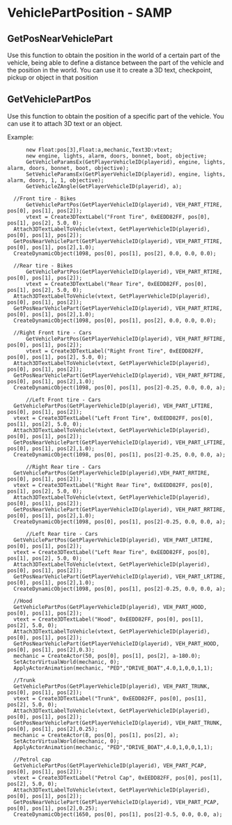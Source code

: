# VehiclePartPosition - SAMP

## GetPosNearVehiclePart ##
Use this function to obtain the position in the world of a certain part of the vehicle, being able to define a distance between the part of the vehicle and the position in the world. You can use it to create a 3D text, checkpoint, pickup or object in that position

## GetVehiclePartPos ##
Use this function to obtain the position of a specific part of the vehicle. You can use it to attach 3D text or an object.

Example:

          new Float:pos[3],Float:a,mechanic,Text3D:vtext;
          new engine, lights, alarm, doors, bonnet, boot, objective;
          GetVehicleParamsEx(GetPlayerVehicleID(playerid), engine, lights, alarm, doors, bonnet, boot, objective);
          SetVehicleParamsEx(GetPlayerVehicleID(playerid), engine, lights, alarm, doors, 1, 1, objective);
          GetVehicleZAngle(GetPlayerVehicleID(playerid), a);

	  //Front tire - Bikes
          GetVehiclePartPos(GetPlayerVehicleID(playerid), VEH_PART_FTIRE, pos[0], pos[1], pos[2]);
          vtext = Create3DTextLabel("Front Tire", 0xEEDD82FF, pos[0], pos[1], pos[2], 5.0, 0);
 	  Attach3DTextLabelToVehicle(vtext, GetPlayerVehicleID(playerid), pos[0], pos[1], pos[2]);
 	  GetPosNearVehiclePart(GetPlayerVehicleID(playerid), VEH_PART_FTIRE, pos[0], pos[1], pos[2],1.0);
	  CreateDynamicObject(1098, pos[0], pos[1], pos[2], 0.0, 0.0, 0.0);

	  //Rear tire - Bikes
          GetVehiclePartPos(GetPlayerVehicleID(playerid), VEH_PART_RTIRE, pos[0], pos[1], pos[2]);
          vtext = Create3DTextLabel("Rear Tire", 0xEEDD82FF, pos[0], pos[1], pos[2], 5.0, 0);
 	  Attach3DTextLabelToVehicle(vtext, GetPlayerVehicleID(playerid), pos[0], pos[1], pos[2]);
 	  GetPosNearVehiclePart(GetPlayerVehicleID(playerid), VEH_PART_RTIRE, pos[0], pos[1], pos[2],1.0);
	  CreateDynamicObject(1098, pos[0], pos[1], pos[2], 0.0, 0.0, 0.0);
	
	  //Right Front tire - Cars
          GetVehiclePartPos(GetPlayerVehicleID(playerid), VEH_PART_RFTIRE, pos[0], pos[1], pos[2]);
          vtext = Create3DTextLabel("Right Front Tire", 0xEEDD82FF, pos[0], pos[1], pos[2], 5.0, 0);
 	  Attach3DTextLabelToVehicle(vtext, GetPlayerVehicleID(playerid), pos[0], pos[1], pos[2]);
 	  GetPosNearVehiclePart(GetPlayerVehicleID(playerid), VEH_PART_RFTIRE, pos[0], pos[1], pos[2],1.0);
	  CreateDynamicObject(1098, pos[0], pos[1], pos[2]-0.25, 0.0, 0.0, a);

          //Left Front tire - Cars
	  GetVehiclePartPos(GetPlayerVehicleID(playerid), VEH_PART_LFTIRE, pos[0], pos[1], pos[2]);
	  vtext = Create3DTextLabel("Left Front Tire", 0xEEDD82FF, pos[0], pos[1], pos[2], 5.0, 0);
 	  Attach3DTextLabelToVehicle(vtext, GetPlayerVehicleID(playerid), pos[0], pos[1], pos[2]);
 	  GetPosNearVehiclePart(GetPlayerVehicleID(playerid), VEH_PART_LFTIRE, pos[0], pos[1], pos[2],1.0);
	  CreateDynamicObject(1098, pos[0], pos[1], pos[2]-0.25, 0.0, 0.0, a);

          //Right Rear tire - Cars
	  GetVehiclePartPos(GetPlayerVehicleID(playerid),VEH_PART_RRTIRE, pos[0], pos[1], pos[2]);
	  vtext = Create3DTextLabel("Right Rear Tire", 0xEEDD82FF, pos[0], pos[1], pos[2], 5.0, 0);
 	  Attach3DTextLabelToVehicle(vtext, GetPlayerVehicleID(playerid), pos[0], pos[1], pos[2]);
 	  GetPosNearVehiclePart(GetPlayerVehicleID(playerid), VEH_PART_RRTIRE, pos[0], pos[1], pos[2],1.0);
	  CreateDynamicObject(1098, pos[0], pos[1], pos[2]-0.25, 0.0, 0.0, a);

    	  //Left Rear tire - Cars
	  GetVehiclePartPos(GetPlayerVehicleID(playerid), VEH_PART_LRTIRE, pos[0], pos[1], pos[2]);
	  vtext = Create3DTextLabel("Left Rear Tire", 0xEEDD82FF, pos[0], pos[1], pos[2], 5.0, 0);
 	  Attach3DTextLabelToVehicle(vtext, GetPlayerVehicleID(playerid), pos[0], pos[1], pos[2]);
 	  GetPosNearVehiclePart(GetPlayerVehicleID(playerid), VEH_PART_LRTIRE, pos[0], pos[1], pos[2],1.0);
	  CreateDynamicObject(1098, pos[0], pos[1], pos[2]-0.25, 0.0, 0.0, a);

	  //Hood
	  GetVehiclePartPos(GetPlayerVehicleID(playerid), VEH_PART_HOOD, pos[0], pos[1], pos[2]);
	  vtext = Create3DTextLabel("Hood", 0xEEDD82FF, pos[0], pos[1], pos[2], 5.0, 0);
  	  Attach3DTextLabelToVehicle(vtext, GetPlayerVehicleID(playerid), pos[0], pos[1], pos[2]);
 	  GetPosNearVehiclePart(GetPlayerVehicleID(playerid), VEH_PART_HOOD, pos[0], pos[1], pos[2],0.3);
	  mechanic = CreateActor(50, pos[0], pos[1], pos[2], a-180.0);
	  SetActorVirtualWorld(mechanic, 0);
	  ApplyActorAnimation(mechanic, "PED","DRIVE_BOAT",4.0,1,0,0,1,1);

	  //Trunk
	  GetVehiclePartPos(GetPlayerVehicleID(playerid), VEH_PART_TRUNK, pos[0], pos[1], pos[2]);
	  vtext = Create3DTextLabel("Trunk", 0xEEDD82FF, pos[0], pos[1], pos[2], 5.0, 0);
 	  Attach3DTextLabelToVehicle(vtext, GetPlayerVehicleID(playerid), pos[0], pos[1], pos[2]);
 	  GetPosNearVehiclePart(GetPlayerVehicleID(playerid), VEH_PART_TRUNK, pos[0], pos[1], pos[2],0.25);
	  mechanic = CreateActor(8, pos[0], pos[1], pos[2], a);
	  SetActorVirtualWorld(mechanic, 0);
	  ApplyActorAnimation(mechanic, "PED","DRIVE_BOAT",4.0,1,0,0,1,1);
	
	  //Petrol cap
	  GetVehiclePartPos(GetPlayerVehicleID(playerid), VEH_PART_PCAP, pos[0], pos[1], pos[2]);
	  vtext = Create3DTextLabel("Petrol Cap", 0xEEDD82FF, pos[0], pos[1], pos[2], 5.0, 0);
 	  Attach3DTextLabelToVehicle(vtext, GetPlayerVehicleID(playerid), pos[0], pos[1], pos[2]);
 	  GetPosNearVehiclePart(GetPlayerVehicleID(playerid), VEH_PART_PCAP, pos[0], pos[1], pos[2],0.25);
	  CreateDynamicObject(1650, pos[0], pos[1], pos[2]-0.5, 0.0, 0.0, a);
